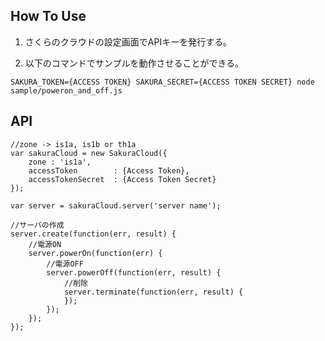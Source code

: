 

## How To Use


1. さくらのクラウドの設定画面でAPIキーを発行する。


2. 以下のコマンドでサンプルを動作させることができる。

```
SAKURA_TOKEN={ACCESS TOKEN} SAKURA_SECRET={ACCESS TOKEN SECRET} node sample/poweron_and_off.js
```


## API

```
//zone -> is1a, is1b or th1a
var sakuraCloud = new SakuraCloud({
	zone : 'is1a',
	accessToken        : {Access Token},
	accessTokenSecret  : {Access Token Secret}
});

var server = sakuraCloud.server('server name');

//サーバの作成
server.create(function(err, result) {
	//電源ON
	server.powerOn(function(err) {
		//電源OFF
		server.powerOff(function(err, result) {
			//削除
			server.terminate(function(err, result) {
			});
		});
	});
});

```